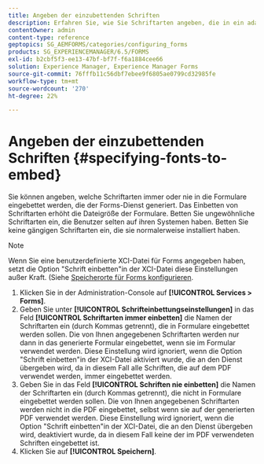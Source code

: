 ```yaml
---
title: Angeben der einzubettenden Schriften
description: Erfahren Sie, wie Sie Schriftarten angeben, die in ein adaptives Formular eingebettet werden sollen. Sie können angeben, welche Schriftarten in Formulare eingebettet werden oder nie in Formulare eingebettet werden, die der Forms-Dienst generiert.
contentOwner: admin
content-type: reference
geptopics: SG_AEMFORMS/categories/configuring_forms
products: SG_EXPERIENCEMANAGER/6.5/FORMS
exl-id: b2cbf5f3-ee13-47bf-bf7f-f6a1884cee66
solution: Experience Manager, Experience Manager Forms
source-git-commit: 76fffb11c56dbf7ebee9f6805ae0799cd32985fe
workflow-type: tm+mt
source-wordcount: '270'
ht-degree: 22%

---
```


# Angeben der einzubettenden Schriften {#specifying-fonts-to-embed}

Sie können angeben, welche Schriftarten immer oder nie in die Formulare eingebettet werden, die der Forms-Dienst generiert. Das Einbetten von Schriftarten erhöht die Dateigröße der Formulare. Betten Sie ungewöhnliche Schriftarten ein, die Benutzer selten auf ihren Systemen haben. Betten Sie keine gängigen Schriftarten ein, die sie normalerweise installiert haben.

>[!NOTE]
>
>Wenn Sie eine benutzerdefinierte XCI-Datei für Forms angegeben haben, setzt die Option &quot;Schrift einbetten&quot;in der XCI-Datei diese Einstellungen außer Kraft. (Siehe [Speicherorte für Forms konfigurieren](/help/forms/using/admin-help/configuring-locations-forms.md#configuring-locations-for-forms).

1. Klicken Sie in der Administration-Console auf **[!UICONTROL Services > Forms]**.
1. Geben Sie unter **[!UICONTROL Schrifteinbettungseinstellungen]** in das Feld **[!UICONTROL Schriftarten immer einbetten]** die Namen der Schriftarten ein (durch Kommas getrennt), die in Formulare eingebettet werden sollen. Die von Ihnen angegebenen Schriftarten werden nur dann in das generierte Formular eingebettet, wenn sie im Formular verwendet werden. Diese Einstellung wird ignoriert, wenn die Option &quot;Schrift einbetten&quot;in der XCI-Datei aktiviert wurde, die an den Dienst übergeben wird, da in diesem Fall alle Schriften, die auf dem PDF verwendet werden, immer eingebettet werden.
1. Geben Sie in das Feld **[!UICONTROL Schriften nie einbetten]** die Namen der Schriftarten ein (durch Kommas getrennt), die nicht in Formulare eingebettet werden sollen. Die von Ihnen angegebenen Schriftarten werden nicht in die PDF eingebettet, selbst wenn sie auf der generierten PDF verwendet werden. Diese Einstellung wird ignoriert, wenn die Option &quot;Schrift einbetten&quot;in der XCI-Datei, die an den Dienst übergeben wird, deaktiviert wurde, da in diesem Fall keine der im PDF verwendeten Schriften eingebettet ist.
1. Klicken Sie auf **[!UICONTROL Speichern]**.
